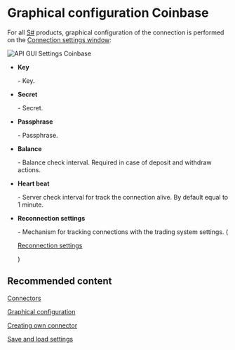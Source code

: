 # Graphical configuration Coinbase

For all [S\#](StockSharpAbout.md) products, graphical configuration of the connection is performed on the [Connection settings window](API_UI_ConnectorWindow.md):

![API GUI Settings Coinbase](~/images/API_GUI_Settings_Coinbase.png)

- **Key**

   \- Key.
- **Secret**

   \- Secret.
- **Passphrase**

   \- Passphrase.
- **Balance**

   \- Balance check interval. Required in case of deposit and withdraw actions.
- **Heart beat**

   \- Server check interval for track the connection alive. By default equal to 1 minute.
- **Reconnection settings**

   \- Mechanism for tracking connections with the trading system settings. (

  [Reconnection settings](Reconnect.md)

  )

## Recommended content

[Connectors](API_Connectors.md)

[Graphical configuration](API_ConnectorsUIConfiguration.md)

[Creating own connector](ConnectorCreating.md)

[Save and load settings](API_Connectors_SaveConnectorSettings.md)
